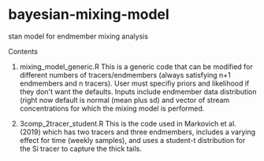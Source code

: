 # bayesian-mixing-model
stan model for endmember mixing analysis

Contents

1. mixing_model_generic.R
This is a generic code that can be modified for different numbers of tracers/endmembers (always satisfying n+1 endmembers and n tracers). User must specifiy priors and likelihood if they don't want the defaults. Inputs include endmember data distribution (right now default is normal (mean plus sd) and vector of stream concentrations for which the mixing model is performed. 

2. 3comp_2tracer_student.R
This is the code used in Markovich et al. (2019) which has two tracers and three endmembers, includes a varying effect for time (weekly samples), and uses a student-t distribution for the Si tracer to capture the thick tails. 
